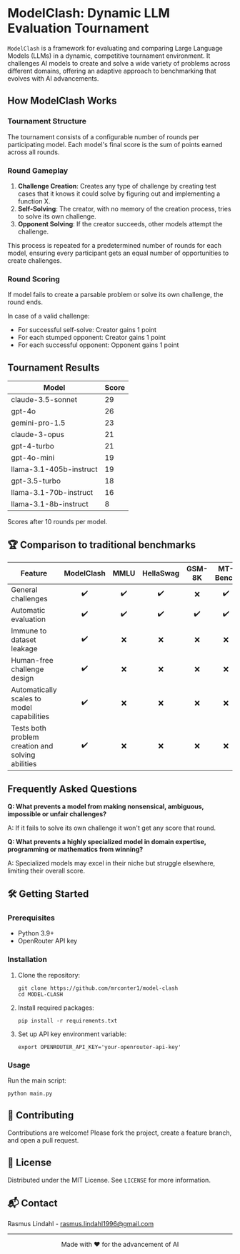 # ModelClash: Dynamic LLM Evaluation Tournament

`ModelClash` is a framework for evaluating and comparing Large Language Models (LLMs) in a dynamic, competitive tournament environment. It challenges AI models to create and solve a wide variety of problems across different domains, offering an adaptive approach to benchmarking that evolves with AI advancements.

## How ModelClash Works

### Tournament Structure

The tournament consists of a configurable number of rounds per participating model. Each model's final score is the sum of points earned across all rounds.

### Round Gameplay

1. **Challenge Creation**: Creates any type of challenge by creating test cases that it knows it could solve by figuring out and implementing a function X.
2. **Self-Solving**: The creator, with no memory of the creation process, tries to solve its own challenge.
3. **Opponent Solving**: If the creator succeeds, other models attempt the challenge.

This process is repeated for a predetermined number of rounds for each model, ensuring every participant gets an equal number of opportunities to create challenges.

### Round Scoring

If model fails to create a parsable problem or solve its own challenge, the round ends.

In case of a valid challenge:
- For successful self-solve: Creator gains 1 point
- For each stumped opponent: Creator gains 1 point
- For each successful opponent: Opponent gains 1 point

## Tournament Results

| Model                   | Score |
|-------------------------|-------|
| claude-3.5-sonnet       | 29    |
| gpt-4o                  | 26    |
| gemini-pro-1.5          | 23    |
| claude-3-opus           | 21    |
| gpt-4-turbo             | 21    |
| gpt-4o-mini             | 19    |
| llama-3.1-405b-instruct | 19    |
| gpt-3.5-turbo           | 18    |
| llama-3.1-70b-instruct  | 16    |
| llama-3.1-8b-instruct   | 8     |

Scores after 10 rounds per model.

## 🏆 Comparison to traditional benchmarks

| Feature                                           | ModelClash | MMLU | HellaSwag | GSM-8K | MT-Bench | AlpacaEval | Chatbot Arena |
|---------------------------------------------------|:----------:|:----:|:---------:|:------:|:--------:|:----------:|:-------------:|
| General challenges                                |     ✔️     |  ✔️  |     ✔️    |   ❌   |    ✔️    |     ❌     |      ✔️       |
| Automatic evaluation                              |     ✔️     |  ✔️  |     ✔️    |   ✔️   |    ✔️    |     ✔️     |      ❌       |
| Immune to dataset leakage                         |     ✔️     |  ❌  |     ❌    |   ❌   |    ❌    |     ❌     |      ✔️       |
| Human-free challenge design                       |     ✔️     |  ❌  |     ❌    |   ❌   |    ❌    |     ❌     |      ❌       |
| Automatically scales to model capabilities        |     ✔️     |  ❌  |     ❌    |   ❌   |    ❌    |     ❌     |      ❌       |
| Tests both problem creation and solving abilities |     ✔️     |  ❌  |     ❌    |   ❌   |    ❌    |     ❌     |      ❌       |

## Frequently Asked Questions

**Q: What prevents a model from making nonsensical, ambiguous, impossible or unfair challenges?**

A: If it fails to solve its own challenge it won't get any score that round.

**Q: What prevents a highly specialized model in domain expertise, programming or mathematics from winning?**

A: Specialized models may excel in their niche but struggle elsewhere, limiting their overall score.

## 🛠 Getting Started

### Prerequisites

- Python 3.9+
- OpenRouter API key

### Installation

1. Clone the repository:
   ```
   git clone https://github.com/mrconter1/model-clash
   cd MODEL-CLASH
   ```

2. Install required packages:
   ```
   pip install -r requirements.txt
   ```

3. Set up API key environment variable:
   ```
   export OPENROUTER_API_KEY='your-openrouter-api-key'
   ```

### Usage

Run the main script:

```
python main.py
```

## 🤝 Contributing

Contributions are welcome! Please fork the project, create a feature branch, and open a pull request.

## 📜 License

Distributed under the MIT License. See `LICENSE` for more information.

## 📬 Contact

Rasmus Lindahl - rasmus.lindahl1996@gmail.com

---

<p align="center">Made with ❤️ for the advancement of AI</p>